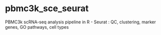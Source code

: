 # pbmc3k_sce_seurat
PBMC3k scRNA-seq analysis pipeline in R - Seurat : QC, clustering, marker genes, GO pathways, cell types
